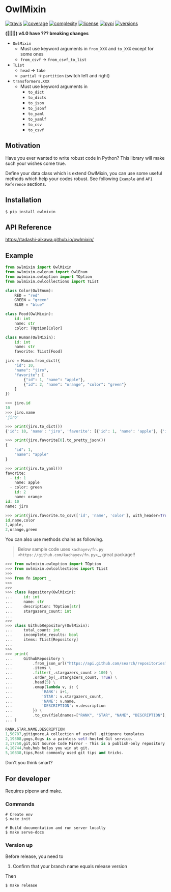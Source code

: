 OwlMixin
========

[![travis](https://api.travis-ci.org/tadashi-aikawa/owlmixin.svg?branch=master)](https://travis-ci.org/tadashi-aikawa/owlmixin/builds)
[![coverage](https://codeclimate.com/github/tadashi-aikawa/owlmixin/badges/coverage.svg)](https://codeclimate.com/github/tadashi-aikawa/owlmixin/coverage)
[![complexity](https://codeclimate.com/github/tadashi-aikawa/owlmixin/badges/gpa.svg)](https://codeclimate.com/github/tadashi-aikawa/owlmixin)
[![license](https://img.shields.io/github/license/mashape/apistatus.svg)]()
[![pypi](https://img.shields.io/pypi/v/owlmixin.svg)](https://pypi.org/project/owlmixin/)
[![versions](https://img.shields.io/pypi/pyversions/owlmixin.svg)]()

**(ﾟ∀ﾟ) v4.0 have ??? breaking changes**

* `OwlMixin`
  * Must use keyword arguments in `from_XXX` and `to_XXX` except for some ones
  * `from_csvf` -> `from_csvf_to_list`
* `TList`
  * `head` -> `take`
  * `partial` -> `partition` (switch left and right)
* `transformers.XXX`
  * Must use keyword arguments in
    * `to_dict`
    * `to_dicts`
    * `to_json`
    * `to_jsonf`
    * `to_yaml`
    * `to_yamlf`
    * `to_csv`
    * `to_csvf`


Motivation
----------

Have you ever wanted to write robust code in Python? This library will make such your wishes come true.

Define your data class which is extend OwlMixin, you can use some useful methods which help your codes robust.
See following `Example` and `API Reference` sections.


Installation
------------

```
$ pip install owlmixin
```


API Reference
-------------

https://tadashi-aikawa.github.io/owlmixin/


Example
-------

```python
from owlmixin import OwlMixin
from owlmixin.owlenum import OwlEnum
from owlmixin.owloption import TOption
from owlmixin.owlcollections import TList

class Color(OwlEnum):
    RED = "red"
    GREEN = "green"
    BLUE = "blue"

class Food(OwlMixin):
    id: int
    name: str
    color: TOption[Color]

class Human(OwlMixin):
    id: int
    name: str
    favorite: TList[Food]

jiro = Human.from_dict({
    "id": 10,
    "name": "jiro",
    "favorite": [
        {"id": 1, "name": "apple"},
        {"id": 2, "name": "orange", "color": "green"}
    ]
})

>>> jiro.id
10
>>> jiro.name
'jiro'

>>> print(jiro.to_dict())
{'id': 10, 'name': 'jiro', 'favorite': [{'id': 1, 'name': 'apple'}, {'id': 2, 'name': 'orange', 'color': 'green'}]}

>>> print(jiro.favorite[0].to_pretty_json())
{
    "id": 1,
    "name": "apple"
}

>>> print(jiro.to_yaml())
favorite:
  - id: 1
    name: apple
  - color: green
    id: 2
    name: orange
id: 10
name: jiro

>>> print(jiro.favorite.to_csv(['id', 'name', 'color'], with_header=True))
id,name,color
1,apple,
2,orange,green
```

You can also use methods chains as following.

> Below sample code uses `kachayev/fn.py <https://github.com/kachayev/fn.py>`_, great package!!


```python
>>> from owlmixin.owloption import TOption
>>> from owlmixin.owlcollections import TList
>>>
>>> from fn import _
>>>
>>>
>>> class Repository(OwlMixin):
...     id: int
...     name: str
...     description: TOption[str]
...     stargazers_count: int
...
>>>
>>> class GithubRepository(OwlMixin):
...     total_count: int
...     incomplete_results: bool
...     items: TList[Repository]
...
>>>
>>> print(
...     GithubRepository \
...         .from_json_url("https://api.github.com/search/repositories?q=git") \
...         .items \
...         .filter(_.stargazers_count > 100) \
...         .order_by(_.stargazers_count, True) \
...         .head(5) \
...         .emap(lambda v, i: {
...             'RANK': i+1,
...             'STAR': v.stargazers_count,
...             'NAME': v.name,
...             'DESCRIPTION': v.description
...         }) \
...         .to_csv(fieldnames=["RANK", "STAR", "NAME", "DESCRIPTION"], with_header=True)
... )

RANK,STAR,NAME,DESCRIPTION
1,50787,gitignore,A collection of useful .gitignore templates
2,19308,gogs,Gogs is a painless self-hosted Git service.
3,17750,git,Git Source Code Mirror - This is a publish-only repository and all pull requests are ignored. Please follow Documentation/SubmittingPatches procedure for any of your improvements.
4,10744,hub,hub helps you win at git.
5,10338,tips,Most commonly used git tips and tricks.
```

Don't you think smart?


For developer
------------

Requires pipenv and make.


### Commands

```
# Create env
$ make init

# Build documentation and run server locally
$ make serve-docs
```


### Version up

Before release, you need to

1. Confirm that your branch name equals release version

Then

```
$ make release
```


